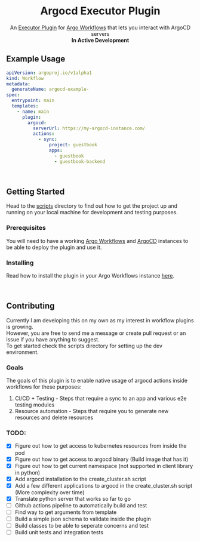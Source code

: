 <div align="center">
  <h1 align="center">Argocd Executor Plugin</h1>
  <p align="center">An <a href="https://github.com/argoproj/argo-workflows/blob/master/docs/executor_plugins.md">Executor Plugin</a> for <a href="https://argoproj.github.io/argo-workflows/">Argo Workflows</a> that lets you interact with ArgoCD servers </br>
  <b>In Active Development</b></p>
</div>

## Example Usage

```yaml
apiVersion: argoproj.io/v1alpha1
kind: Workflow
metadata:
  generateName: argocd-example-
spec:
  entrypoint: main
  templates:
    - name: main
      plugin:
        argocd:
          serverUrl: https://my-argocd-instance.com/
          actions:
            - sync:
                project: guestbook
                apps:
                  - guestbook
                  - guestbook-backend
```

</br>

## Getting Started

Head to the [scripts](scripts/README.md) directory to find out how to get the project up and running on your local machine for development and testing purposes.

### Prerequisites

You will need to have a working [Argo Workflows](https://argoproj.github.io/argo-workflows/) and [ArgoCD](https://argo-cd.readthedocs.io/en/stable/) instances to be able to deploy the plugin and use it.

### Installing

Read how to install the plugin in your Argo Workflows instance [here](out/README.md).

</br>

## Contributing

Currently I am developing this on my own as my interest in workflow plugins is growing. <br>
However, you are free to send me a message or create pull request or an issue if you have anything to suggest. <br>
To get started check the scripts directory for setting up the dev environment.

### Goals

The goals of this plugin is to enable native usage of argocd actions inside workflows for these purposes:

1. CI/CD + Testing - Steps that require a sync to an app and various e2e testing modules
2. Resource automation - Steps that require you to generate new resources and delete resources

### TODO:

- [x] Figure out how to get access to kubernetes resources from inside the pod
- [x] Figure out how to get access to argocd binary (Build image that has it)
- [x] Figure out how to get current namespace (not supported in client library in python)
- [x] Add argocd installation to the create_cluster.sh script
- [x] Add a few different applications to argocd in the create_cluster.sh script (More complexity over time)
- [x] Translate python server that works so far to go
- [ ] Github actions pipeline to automatically build and test
- [ ] Find way to get arguments from template
- [ ] Build a simple json schema to validate inside the plugin
- [ ] Build classes to be able to seperate concerns and test
- [ ] Build unit tests and integration tests
